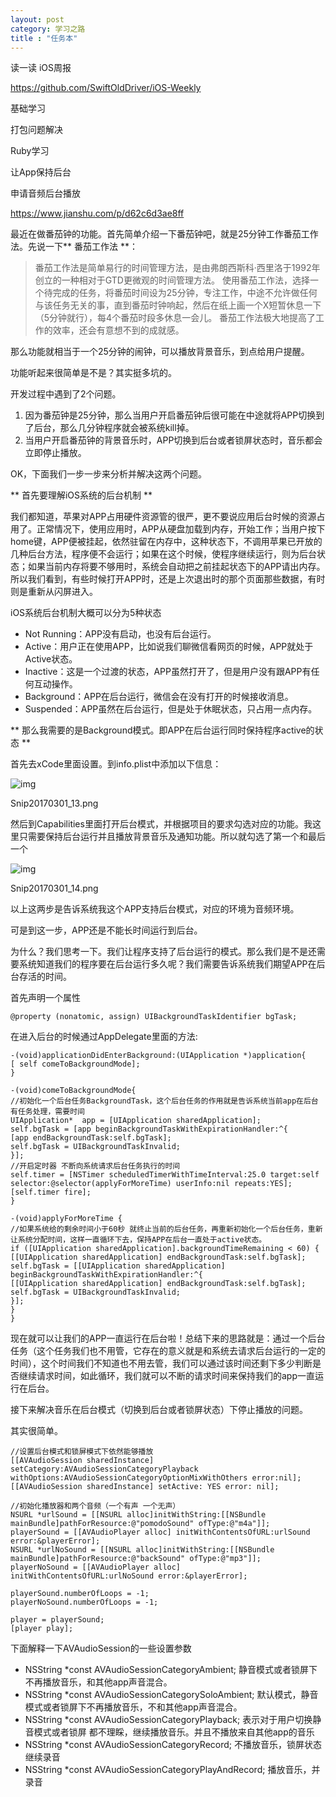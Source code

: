 ```yaml
---
layout: post
category: 学习之路
title : "任务本"
---
```


读一读 iOS周报

https://github.com/SwiftOldDriver/iOS-Weekly



基础学习



打包问题解决



Ruby学习



让App保持后台



申请音频后台播放



https://www.jianshu.com/p/d62c6d3ae8ff







最近在做番茄钟的功能。首先简单介绍一下番茄钟吧，就是25分钟工作番茄工作法。先说一下** 番茄工作法 **：

> 番茄工作法是简单易行的时间管理方法，是由弗朗西斯科·西里洛于1992年创立的一种相对于GTD更微观的时间管理方法。
> 使用番茄工作法，选择一个待完成的任务，将番茄时间设为25分钟，专注工作，中途不允许做任何与该任务无关的事，直到番茄时钟响起，然后在纸上画一个X短暂休息一下（5分钟就行），每4个番茄时段多休息一会儿。
> 番茄工作法极大地提高了工作的效率，还会有意想不到的成就感。

那么功能就相当于一个25分钟的闹钟，可以播放背景音乐，到点给用户提醒。

功能听起来很简单是不是？其实挺多坑的。

开发过程中遇到了2个问题。

1. 因为番茄钟是25分钟，那么当用户开启番茄钟后很可能在中途就将APP切换到了后台，那么几分钟程序就会被系统kill掉。
2. 当用户开启番茄钟的背景音乐时，APP切换到后台或者锁屏状态时，音乐都会立即停止播放。

OK，下面我们一步一步来分析并解决这两个问题。

** 首先要理解iOS系统的后台机制 **

我们都知道，苹果对APP占用硬件资源管的很严，更不要说应用后台时候的资源占用了。正常情况下，使用应用时，APP从硬盘加载到内存，开始工作；当用户按下home键，APP便被挂起，依然驻留在内存中，这种状态下，不调用苹果已开放的几种后台方法，程序便不会运行；如果在这个时候，使程序继续运行，则为后台状态；如果当前内存将要不够用时，系统会自动把之前挂起状态下的APP请出内存。所以我们看到，有些时候打开APP时，还是上次退出时的那个页面那些数据，有时则是重新从闪屏进入。

iOS系统后台机制大概可以分为5种状态

- Not Running：APP没有启动，也没有后台运行。
- Active：用户正在使用APP，比如说我们聊微信看网页的时候，APP就处于Active状态。
- Inactive：这是一个过渡的状态，APP虽然打开了，但是用户没有跟APP有任何互动操作。
- Background：APP在后台运行，微信会在没有打开的时候接收消息。
- Suspended：APP虽然在后台运行，但是处于休眠状态，只占用一点内存。

** 那么我需要的是Background模式。即APP在后台运行同时保持程序active的状态 **

首先去xCode里面设置。到info.plist中添加以下信息：



![img](https:////upload-images.jianshu.io/upload_images/1501971-0bb9bf6e840a35e7.png?imageMogr2/auto-orient/strip%7CimageView2/2/w/1000)

Snip20170301_13.png

然后到Capabilities里面打开后台模式，并根据项目的要求勾选对应的功能。我这里只需要保持后台运行并且播放背景音乐及通知功能。所以就勾选了第一个和最后一个



![img](https:////upload-images.jianshu.io/upload_images/1501971-91e6c1164e13c3ee.png?imageMogr2/auto-orient/strip%7CimageView2/2/w/1000)

Snip20170301_14.png

以上这两步是告诉系统我这个APP支持后台模式，对应的环境为音频环境。

可是到这一步，APP还是不能长时间运行到后台。

为什么？我们思考一下。我们让程序支持了后台运行的模式。那么我们是不是还需要系统知道我们的程序要在后台运行多久呢？我们需要告诉系统我们期望APP在后台存活的时间。

首先声明一个属性

```
@property (nonatomic, assign) UIBackgroundTaskIdentifier bgTask;
```

在进入后台的时候通过AppDelegate里面的方法:

```
-(void)applicationDidEnterBackground:(UIApplication *)application{
[ self comeToBackgroundMode];
}

-(void)comeToBackgroundMode{
//初始化一个后台任务BackgroundTask，这个后台任务的作用就是告诉系统当前app在后台有任务处理，需要时间
UIApplication*  app = [UIApplication sharedApplication];
self.bgTask = [app beginBackgroundTaskWithExpirationHandler:^{
[app endBackgroundTask:self.bgTask];
self.bgTask = UIBackgroundTaskInvalid;
}];
//开启定时器 不断向系统请求后台任务执行的时间
self.timer = [NSTimer scheduledTimerWithTimeInterval:25.0 target:self selector:@selector(applyForMoreTime) userInfo:nil repeats:YES];
[self.timer fire];
}

-(void)applyForMoreTime {
//如果系统给的剩余时间小于60秒 就终止当前的后台任务，再重新初始化一个后台任务，重新让系统分配时间，这样一直循环下去，保持APP在后台一直处于active状态。
if ([UIApplication sharedApplication].backgroundTimeRemaining < 60) {
[[UIApplication sharedApplication] endBackgroundTask:self.bgTask];
self.bgTask = [[UIApplication sharedApplication] beginBackgroundTaskWithExpirationHandler:^{
[[UIApplication sharedApplication] endBackgroundTask:self.bgTask];
self.bgTask = UIBackgroundTaskInvalid;
}];
}
}
```

现在就可以让我们的APP一直运行在后台啦！总结下来的思路就是：通过一个后台任务（这个任务我们也不用管，它存在的意义就是和系统去请求后台运行的一定的时间），这个时间我们不知道也不用去管，我们可以通过该时间还剩下多少判断是否继续请求时间，如此循环，我们就可以不断的请求时间来保持我们的app一直运行在后台。

接下来解决音乐在后台模式（切换到后台或者锁屏状态）下停止播放的问题。

其实很简单。

```
//设置后台模式和锁屏模式下依然能够播放
[[AVAudioSession sharedInstance] setCategory:AVAudioSessionCategoryPlayback withOptions:AVAudioSessionCategoryOptionMixWithOthers error:nil];
[[AVAudioSession sharedInstance] setActive: YES error: nil];

//初始化播放器和两个音频（一个有声 一个无声）
NSURL *urlSound = [[NSURL alloc]initWithString:[[NSBundle mainBundle]pathForResource:@"pomodoSound" ofType:@"m4a"]];
playerSound = [[AVAudioPlayer alloc] initWithContentsOfURL:urlSound error:&playerError];
NSURL *urlNoSound = [[NSURL alloc]initWithString:[[NSBundle mainBundle]pathForResource:@"backSound" ofType:@"mp3"]];
playerNoSound = [[AVAudioPlayer alloc] initWithContentsOfURL:urlNoSound error:&playerError];

playerSound.numberOfLoops = -1;
playerNoSound.numberOfLoops = -1;

player = playerSound;
[player play];
```

下面解释一下AVAudioSession的一些设置参数

- NSString *const AVAudioSessionCategoryAmbient;
静音模式或者锁屏下不再播放音乐，和其他app声音混合。
- NSString *const AVAudioSessionCategorySoloAmbient;
默认模式，静音模式或者锁屏下不再播放音乐，不和其他app声音混合。
- NSString *const AVAudioSessionCategoryPlayback;
表示对于用户切换静音模式或者锁屏 都不理睬，继续播放音乐。并且不播放来自其他app的音乐
- NSString *const AVAudioSessionCategoryRecord;
不播放音乐，锁屏状态继续录音
- NSString *const AVAudioSessionCategoryPlayAndRecord;
播放音乐，并录音
